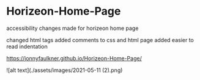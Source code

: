 # Horizeon-Home-Page

accessibility changes made for horizeon home page

changed html tags added comments to css and html page added easier to read indentation

https://jonnyfaulkner.github.io/Horizeon-Home-Page/

![alt text](./assets/images/2021-05-11 (2).png)

